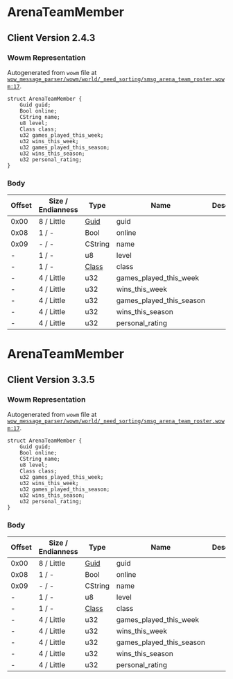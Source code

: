 # ArenaTeamMember

## Client Version 2.4.3

### Wowm Representation

Autogenerated from `wowm` file at [`wow_message_parser/wowm/world/_need_sorting/smsg_arena_team_roster.wowm:17`](https://github.com/gtker/wow_messages/tree/main/wow_message_parser/wowm/world/_need_sorting/smsg_arena_team_roster.wowm#L17).
```rust,ignore
struct ArenaTeamMember {
    Guid guid;
    Bool online;
    CString name;
    u8 level;
    Class class;
    u32 games_played_this_week;
    u32 wins_this_week;
    u32 games_played_this_season;
    u32 wins_this_season;
    u32 personal_rating;
}
```
### Body

| Offset | Size / Endianness | Type | Name | Description | Comment |
| ------ | ----------------- | ---- | ---- | ----------- | ------- |
| 0x00 | 8 / Little | [Guid](../spec/packed-guid.md) | guid |  |  |
| 0x08 | 1 / - | Bool | online |  |  |
| 0x09 | - / - | CString | name |  |  |
| - | 1 / - | u8 | level |  |  |
| - | 1 / - | [Class](class.md) | class |  |  |
| - | 4 / Little | u32 | games_played_this_week |  |  |
| - | 4 / Little | u32 | wins_this_week |  |  |
| - | 4 / Little | u32 | games_played_this_season |  |  |
| - | 4 / Little | u32 | wins_this_season |  |  |
| - | 4 / Little | u32 | personal_rating |  |  |

# ArenaTeamMember

## Client Version 3.3.5

### Wowm Representation

Autogenerated from `wowm` file at [`wow_message_parser/wowm/world/_need_sorting/smsg_arena_team_roster.wowm:17`](https://github.com/gtker/wow_messages/tree/main/wow_message_parser/wowm/world/_need_sorting/smsg_arena_team_roster.wowm#L17).
```rust,ignore
struct ArenaTeamMember {
    Guid guid;
    Bool online;
    CString name;
    u8 level;
    Class class;
    u32 games_played_this_week;
    u32 wins_this_week;
    u32 games_played_this_season;
    u32 wins_this_season;
    u32 personal_rating;
}
```
### Body

| Offset | Size / Endianness | Type | Name | Description | Comment |
| ------ | ----------------- | ---- | ---- | ----------- | ------- |
| 0x00 | 8 / Little | [Guid](../spec/packed-guid.md) | guid |  |  |
| 0x08 | 1 / - | Bool | online |  |  |
| 0x09 | - / - | CString | name |  |  |
| - | 1 / - | u8 | level |  |  |
| - | 1 / - | [Class](class.md) | class |  |  |
| - | 4 / Little | u32 | games_played_this_week |  |  |
| - | 4 / Little | u32 | wins_this_week |  |  |
| - | 4 / Little | u32 | games_played_this_season |  |  |
| - | 4 / Little | u32 | wins_this_season |  |  |
| - | 4 / Little | u32 | personal_rating |  |  |

